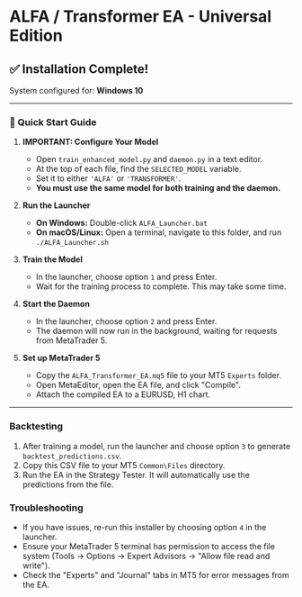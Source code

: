 # ALFA / Transformer EA - Universal Edition

## ✅ Installation Complete!

System configured for: **Windows 10**

---

### 🚀 Quick Start Guide

1.  **IMPORTANT: Configure Your Model**
    - Open `train_enhanced_model.py` and `daemon.py` in a text editor.
    - At the top of each file, find the `SELECTED_MODEL` variable.
    - Set it to either `'ALFA'` or `'TRANSFORMER'`.
    - **You must use the same model for both training and the daemon.**

2.  **Run the Launcher**
    - **On Windows:** Double-click `ALFA_Launcher.bat`
    - **On macOS/Linux:** Open a terminal, navigate to this folder, and run `./ALFA_Launcher.sh`

3.  **Train the Model**
    - In the launcher, choose option `1` and press Enter.
    - Wait for the training process to complete. This may take some time.

4.  **Start the Daemon**
    - In the launcher, choose option `2` and press Enter.
    - The daemon will now run in the background, waiting for requests from MetaTrader 5.

5.  **Set up MetaTrader 5**
    - Copy the `ALFA_Transformer_EA.mq5` file to your MT5 `Experts` folder.
    - Open MetaEditor, open the EA file, and click "Compile".
    - Attach the compiled EA to a EURUSD, H1 chart.

---

### Backtesting

1.  After training a model, run the launcher and choose option `3` to generate `backtest_predictions.csv`.
2.  Copy this CSV file to your MT5 `Common\Files` directory.
3.  Run the EA in the Strategy Tester. It will automatically use the predictions from the file.

### Troubleshooting

- If you have issues, re-run this installer by choosing option `4` in the launcher.
- Ensure your MetaTrader 5 terminal has permission to access the file system (Tools -> Options -> Expert Advisors -> "Allow file read and write").
- Check the "Experts" and "Journal" tabs in MT5 for error messages from the EA.

